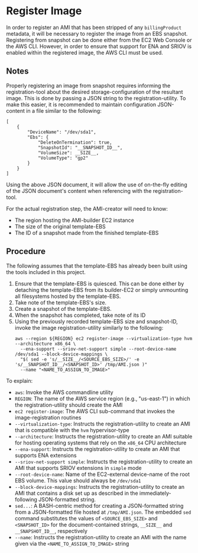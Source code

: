 # Register Image

In order to register an AMI that has been stripped of any `billingProduct` metadata, it will be necessary to register the image from an EBS snapshot. Registering from snapshot can be done either from the EC2 Web Console or the AWS CLI. However, in order to ensure that support for ENA and SRIOV is enabled within the registered image, the AWS CLI must be used.

## Notes

Properly registering an image from snapshot requires informing the registration-tool about the desired storage-configuration of the resultant image. This is done by passing a JSON string to the registration-utility. To make this easier, it is recommended to maintain configuration JSON-content in a file similar to the following:

    [
        {
            "DeviceName": "/dev/sda1",
            "Ebs": {
                "DeleteOnTermination": true,
                "SnapshotId": "__SNAPSHOT_ID__",
                "VolumeSize": __SIZE__,
                "VolumeType": "gp2"
            }
        }
    ]

Using the above JSON document, it will allow the use of on-the-fly editing of the JSON document's content when referencing with the registration-tool.

For the actual registration step, the AMI-creator will need to know:
- The region hosting the AMI-builder EC2 instance
- The size of the original template-EBS
- The ID of a snapshot made from the finished template-EBS

## Procedure

The following assumes that the template-EBS has already been built using the tools included in this project.

1. Ensure that the template-EBS is quiesced. This can be done either by detaching the template-EBS from its builder-EC2 or simply unmounting all filesystems hosted by the template-EBS.
1. Take note of the template-EBS's size.
1. Create a snapshot of the template-EBS.
1. When the snapshot has completed, take note of its ID
1. Using the previously recorded template-EBS size and snapshot-ID, invoke the image registration-utility similarly to the following:
    ~~~~
    aws --region ${REGION} ec2 register-image --virtualization-type hvm --architecture x86_64 \
      --ena-support --sriov-net-support simple --root-device-name /dev/sda1 --block-device-mappings \
      "$( sed -e 's/__SIZE__/<SOURCE_EBS_SIZE>/' -e 's/__SNAPSHOT_ID__/<SNAPSHOT_ID>' /tmp/AMI.json )"
      --name "<NAME_TO_ASSIGN_TO_IMAGE>"
    ~~~~

To explain:

* `aws`: Invoke the AWS commandline utility
* `REGION`: The name of the AWS service region (e.g., "us-east-1") in which the registration-utility should create the AMI
* `ec2 register-image`: The AWS CLI sub-command that invokes the image-registration routines
* `--virtualization-type`: Instructs the registration-utility to create an AMI that is compatible with the `hvm` hypervisor-type
* `--architecture`: Instructs the registration-utility to create an AMI suitable for hosting operating systems that rely on the `x86_64` CPU architecture
* `--ena-support`: Instructs the registration-utility to create an AMI that supports ENA extensions
* `--sriov-net-support simple`: Instructs the registration-utility to create an AMI that supports SRIOV extensions in `simple` mode
* `--root-device-name`: Name of the EC2-external device-name of the root EBS volume. This value should always be `/dev/sda1`
* `--block-device-mappings`: Instructs the registration-utility to create an AMI that contains a disk set up as described in the immediately-following JSON-formatted string.
* `sed...`: A BASH-centric method for creating a JSON-formatted string from a JSON-formatted file hosted at `/tmp/AMI.json`. The embedded `sed` command substitutes the values of `<SOURCE_EBS_SIZE>` and `<SNAPSHOT_ID>` for the document-contained strings, `__SIZE__` and `__SNAPSHOT_ID__`, respectively
* `--name`: Instructs the registration-utility to create an AMI with the name given via the `<NAME_TO_ASSIGN_TO_IMAGE>` string
